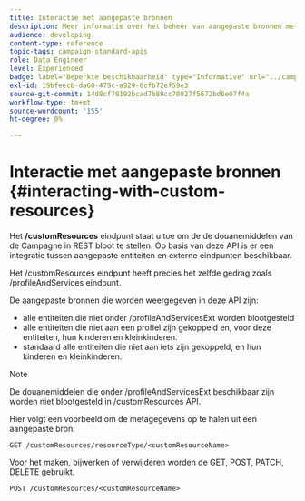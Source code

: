 ```yaml
---
title: Interactie met aangepaste bronnen
description: Meer informatie over het beheer van aangepaste bronnen met API's/
audience: developing
content-type: reference
topic-tags: campaign-standard-apis
role: Data Engineer
level: Experienced
badge: label="Beperkte beschikbaarheid" type="Informative" url="../campaign-standard-migration-home.md" tooltip="Beperkt tot gemigreerde gebruikers in Campaign Standard"
exl-id: 19bfeecb-da60-479c-a929-0cfb72ef59e3
source-git-commit: 14d8cf78192bcad7b89cc70827f5672bd6e07f4a
workflow-type: tm+mt
source-wordcount: '155'
ht-degree: 0%

---
```


# Interactie met aangepaste bronnen {#interacting-with-custom-resources}

Het **/customResources** eindpunt staat u toe om de de douanemiddelen van de Campagne in REST bloot te stellen. Op basis van deze API is er een integratie tussen aangepaste entiteiten en externe eindpunten beschikbaar.

Het /customResources eindpunt heeft precies het zelfde gedrag zoals /profileAndServices eindpunt.

De aangepaste bronnen die worden weergegeven in deze API zijn:

* alle entiteiten die niet onder /profileAndServicesExt worden blootgesteld
* alle entiteiten die niet aan een profiel zijn gekoppeld en, voor deze entiteiten, hun kinderen en kleinkinderen.
* standaard alle entiteiten die niet aan iets zijn gekoppeld, en hun kinderen en kleinkinderen.

>[!NOTE]
>De douanemiddelen die onder /profileAndServicesExt beschikbaar zijn worden niet blootgesteld in /customResources API.


Hier volgt een voorbeeld om de metagegevens op te halen uit een aangepaste bron:

```
GET /customResources/resourceType/<customResourceName>
```

Voor het maken, bijwerken of verwijderen worden de GET, POST, PATCH, DELETE gebruikt.

```
POST /customResources/<customResourceName>
```

